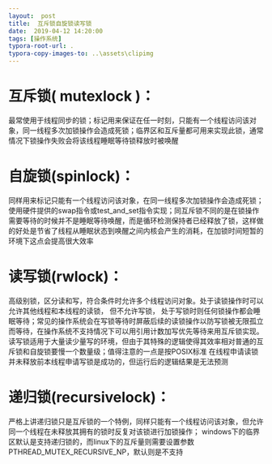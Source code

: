 ```yaml
---
layout:  post
title:  互斥锁自旋锁读写锁
date:  2019-04-12 14:20:00
tags: [操作系统]
typora-root-url: .
typora-copy-images-to: ..\assets\clipimg
---
```


# 互斥锁( mutexlock )：

最常使用于线程同步的锁；标记用来保证在任一时刻，只能有一个线程访问该对象，同一线程多次加锁操作会造成死锁；临界区和互斥量都可用来实现此锁，通常情况下锁操作失败会将该线程睡眠等待锁释放时被唤醒

# 自旋锁(spinlock)： 

同样用来标记只能有一个线程访问该对象，在同一线程多次加锁操作会造成死锁；使用硬件提供的swap指令或test_and_set指令实现；同互斥锁不同的是在锁操作需要等待的时候并不是睡眠等待唤醒，而是循环检测保持者已经释放了锁，这样做的好处是节省了线程从睡眠状态到唤醒之间内核会产生的消耗，在加锁时间短暂的环境下这点会提高很大效率

# 读写锁(rwlock)：

高级别锁，区分读和写，符合条件时允许多个线程访问对象。处于读锁操作时可以允许其他线程和本线程的读锁，  但不允许写锁，  处于写锁时则任何锁操作都会睡眠等待；常见的操作系统会在写锁等待时屏蔽后续的读锁操作以防写锁被无限孤立而等待，在操作系统不支持情况下可以用引用计数加写优先等待来用互斥锁实现。  读写锁适用于大量读少量写的环境，但由于其特殊的逻辑使得其效率相对普通的互斥锁和自旋锁要慢一个数量级；值得注意的一点是按POSIX标准  在线程申请读锁并未释放前本线程申请写锁是成功的，但运行后的逻辑结果是无法预测

# 递归锁(recursivelock)：

严格上讲递归锁只是互斥锁的一个特例，同样只能有一个线程访问该对象，但允许同一个线程在未释放其拥有的锁时反复对该锁进行加锁操作；  windows下的临界区默认是支持递归锁的，而linux下的互斥量则需要设置参数PTHREAD_MUTEX_RECURSIVE_NP，默认则是不支持